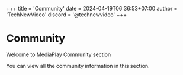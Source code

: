 +++
title = 'Community'
date = 2024-04-19T06:36:53+07:00
author = 'TechNewVideo'
discord = '@technewvideo'
+++

# Community

Welcome to MediaPlay Community section

You can view all the community information in this section.


